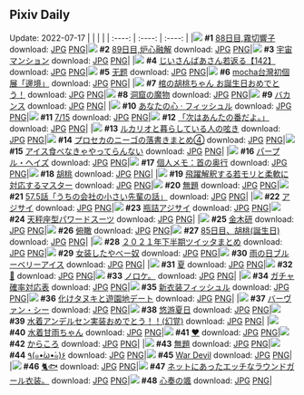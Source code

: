 ## Pixiv Daily
Update: 2022-07-17
|      |      |      |
| :----: | :----: | :----: |
|![](https://pixiv.microyu.workers.dev/c/240x480/img-master/img/2022/07/15/00/00/19/99726976_p0_master1200.jpg) **#1** [88日目,霧切響子](https://www.pixiv.net/artworks/99726976) download: [JPG](https://pixiv.microyu.workers.dev/img-original/img/2022/07/15/00/00/19/99726976_p0.jpg) [PNG](https://pixiv.microyu.workers.dev/img-original/img/2022/07/15/00/00/19/99726976_p0.png)|![](https://pixiv.microyu.workers.dev/c/240x480/img-master/img/2022/07/16/00/00/21/99749514_p0_master1200.jpg) **#2** [89日目,炉心融解](https://www.pixiv.net/artworks/99749514) download: [JPG](https://pixiv.microyu.workers.dev/img-original/img/2022/07/16/00/00/21/99749514_p0.jpg) [PNG](https://pixiv.microyu.workers.dev/img-original/img/2022/07/16/00/00/21/99749514_p0.png)|![](https://pixiv.microyu.workers.dev/c/240x480/img-master/img/2022/07/16/00/00/16/99749488_p0_master1200.jpg) **#3** [宇宙マンション](https://www.pixiv.net/artworks/99749488) download: [JPG](https://pixiv.microyu.workers.dev/img-original/img/2022/07/16/00/00/16/99749488_p0.jpg) [PNG](https://pixiv.microyu.workers.dev/img-original/img/2022/07/16/00/00/16/99749488_p0.png)|
|![](https://pixiv.microyu.workers.dev/c/240x480/img-master/img/2022/07/16/10/38/47/99757233_p0_master1200.jpg) **#4** [じいさんばあさん若返る【142】](https://www.pixiv.net/artworks/99757233) download: [JPG](https://pixiv.microyu.workers.dev/img-original/img/2022/07/16/10/38/47/99757233_p0.jpg) [PNG](https://pixiv.microyu.workers.dev/img-original/img/2022/07/16/10/38/47/99757233_p0.png)|![](https://pixiv.microyu.workers.dev/c/240x480/img-master/img/2022/07/15/01/16/56/99729014_p0_master1200.jpg) **#5** [无题](https://www.pixiv.net/artworks/99729014) download: [JPG](https://pixiv.microyu.workers.dev/img-original/img/2022/07/15/01/16/56/99729014_p0.jpg) [PNG](https://pixiv.microyu.workers.dev/img-original/img/2022/07/15/01/16/56/99729014_p0.png)|![](https://pixiv.microyu.workers.dev/c/240x480/img-master/img/2022/07/15/00/00/05/99726891_p0_master1200.jpg) **#6** [mocha台灣初個展「邊境」](https://www.pixiv.net/artworks/99726891) download: [JPG](https://pixiv.microyu.workers.dev/img-original/img/2022/07/15/00/00/05/99726891_p0.jpg) [PNG](https://pixiv.microyu.workers.dev/img-original/img/2022/07/15/00/00/05/99726891_p0.png)|
|![](https://pixiv.microyu.workers.dev/c/240x480/img-master/img/2022/07/15/15/25/19/99737800_p0_master1200.jpg) **#7** [棺の胡桃ちゃん お誕生日おめでとう！](https://www.pixiv.net/artworks/99737800) download: [JPG](https://pixiv.microyu.workers.dev/img-original/img/2022/07/15/15/25/19/99737800_p0.jpg) [PNG](https://pixiv.microyu.workers.dev/img-original/img/2022/07/15/15/25/19/99737800_p0.png)|![](https://pixiv.microyu.workers.dev/c/240x480/img-master/img/2022/07/15/07/30/00/99732653_p0_master1200.jpg) **#8** [洞窟の魔物](https://www.pixiv.net/artworks/99732653) download: [JPG](https://pixiv.microyu.workers.dev/img-original/img/2022/07/15/07/30/00/99732653_p0.jpg) [PNG](https://pixiv.microyu.workers.dev/img-original/img/2022/07/15/07/30/00/99732653_p0.png)|![](https://pixiv.microyu.workers.dev/c/240x480/img-master/img/2022/07/16/00/00/18/99749493_p0_master1200.jpg) **#9** [バカンス](https://www.pixiv.net/artworks/99749493) download: [JPG](https://pixiv.microyu.workers.dev/img-original/img/2022/07/16/00/00/18/99749493_p0.jpg) [PNG](https://pixiv.microyu.workers.dev/img-original/img/2022/07/16/00/00/18/99749493_p0.png)|
|![](https://pixiv.microyu.workers.dev/c/240x480/img-master/img/2022/07/16/19/02/03/99765590_p0_master1200.jpg) **#10** [あなたの心 · フィッシュル](https://www.pixiv.net/artworks/99765590) download: [JPG](https://pixiv.microyu.workers.dev/img-original/img/2022/07/16/19/02/03/99765590_p0.jpg) [PNG](https://pixiv.microyu.workers.dev/img-original/img/2022/07/16/19/02/03/99765590_p0.png)|![](https://pixiv.microyu.workers.dev/c/240x480/img-master/img/2022/07/15/00/00/27/99727021_p0_master1200.jpg) **#11** [7/15](https://www.pixiv.net/artworks/99727021) download: [JPG](https://pixiv.microyu.workers.dev/img-original/img/2022/07/15/00/00/27/99727021_p0.jpg) [PNG](https://pixiv.microyu.workers.dev/img-original/img/2022/07/15/00/00/27/99727021_p0.png)|![](https://pixiv.microyu.workers.dev/c/240x480/img-master/img/2022/07/15/00/00/19/99726977_p0_master1200.jpg) **#12** [「次はあんたの番だよ。」](https://www.pixiv.net/artworks/99726977) download: [JPG](https://pixiv.microyu.workers.dev/img-original/img/2022/07/15/00/00/19/99726977_p0.jpg) [PNG](https://pixiv.microyu.workers.dev/img-original/img/2022/07/15/00/00/19/99726977_p0.png)|
|![](https://pixiv.microyu.workers.dev/c/240x480/img-master/img/2022/07/16/00/05/43/99749858_p0_master1200.jpg) **#13** [ルカリオと暮らしている人の呟き](https://www.pixiv.net/artworks/99749858) download: [JPG](https://pixiv.microyu.workers.dev/img-original/img/2022/07/16/00/05/43/99749858_p0.jpg) [PNG](https://pixiv.microyu.workers.dev/img-original/img/2022/07/16/00/05/43/99749858_p0.png)|![](https://pixiv.microyu.workers.dev/c/240x480/img-master/img/2022/07/15/20/05/23/99742987_p0_master1200.jpg) **#14** [プロセカのニーゴの落書きまとめ④](https://www.pixiv.net/artworks/99742987) download: [JPG](https://pixiv.microyu.workers.dev/img-original/img/2022/07/15/20/05/23/99742987_p0.jpg) [PNG](https://pixiv.microyu.workers.dev/img-original/img/2022/07/15/20/05/23/99742987_p0.png)|![](https://pixiv.microyu.workers.dev/c/240x480/img-master/img/2022/07/15/00/00/29/99727026_p0_master1200.jpg) **#15** [アイス食べなきゃやってらんない](https://www.pixiv.net/artworks/99727026) download: [JPG](https://pixiv.microyu.workers.dev/img-original/img/2022/07/15/00/00/29/99727026_p0.jpg) [PNG](https://pixiv.microyu.workers.dev/img-original/img/2022/07/15/00/00/29/99727026_p0.png)|
|![](https://pixiv.microyu.workers.dev/c/240x480/img-master/img/2022/07/16/00/00/21/99749511_p0_master1200.jpg) **#16** [パープル・ヘイズ](https://www.pixiv.net/artworks/99749511) download: [JPG](https://pixiv.microyu.workers.dev/img-original/img/2022/07/16/00/00/21/99749511_p0.jpg) [PNG](https://pixiv.microyu.workers.dev/img-original/img/2022/07/16/00/00/21/99749511_p0.png)|![](https://pixiv.microyu.workers.dev/c/240x480/img-master/img/2022/07/16/10/00/02/99756768_p0_master1200.jpg) **#17** [個人メモ：首の奥行](https://www.pixiv.net/artworks/99756768) download: [JPG](https://pixiv.microyu.workers.dev/img-original/img/2022/07/16/10/00/02/99756768_p0.jpg) [PNG](https://pixiv.microyu.workers.dev/img-original/img/2022/07/16/10/00/02/99756768_p0.png)|![](https://pixiv.microyu.workers.dev/c/240x480/img-master/img/2022/07/15/07/32/38/99732686_p0_master1200.jpg) **#18** [胡桃](https://www.pixiv.net/artworks/99732686) download: [JPG](https://pixiv.microyu.workers.dev/img-original/img/2022/07/15/07/32/38/99732686_p0.jpg) [PNG](https://pixiv.microyu.workers.dev/img-original/img/2022/07/15/07/32/38/99732686_p0.png)|
|![](https://pixiv.microyu.workers.dev/c/240x480/img-master/img/2022/07/15/20/56/40/99744134_p0_master1200.jpg) **#19** [飛躍解釈する若モリと柔軟に対応するマスター](https://www.pixiv.net/artworks/99744134) download: [JPG](https://pixiv.microyu.workers.dev/img-original/img/2022/07/15/20/56/40/99744134_p0.jpg) [PNG](https://pixiv.microyu.workers.dev/img-original/img/2022/07/15/20/56/40/99744134_p0.png)|![](https://pixiv.microyu.workers.dev/c/240x480/img-master/img/2022/07/15/21/21/10/99744807_p0_master1200.jpg) **#20** [無題](https://www.pixiv.net/artworks/99744807) download: [JPG](https://pixiv.microyu.workers.dev/img-original/img/2022/07/15/21/21/10/99744807_p0.jpg) [PNG](https://pixiv.microyu.workers.dev/img-original/img/2022/07/15/21/21/10/99744807_p0.png)|![](https://pixiv.microyu.workers.dev/c/240x480/img-master/img/2022/07/15/12/55/06/99735976_p0_master1200.jpg) **#21** [57.5話「うちの会社の小さい先輩の話」](https://www.pixiv.net/artworks/99735976) download: [JPG](https://pixiv.microyu.workers.dev/img-original/img/2022/07/15/12/55/06/99735976_p0.jpg) [PNG](https://pixiv.microyu.workers.dev/img-original/img/2022/07/15/12/55/06/99735976_p0.png)|
|![](https://pixiv.microyu.workers.dev/c/240x480/img-master/img/2022/07/16/00/00/04/99749419_p0_master1200.jpg) **#22** [アジサイ](https://www.pixiv.net/artworks/99749419) download: [JPG](https://pixiv.microyu.workers.dev/img-original/img/2022/07/16/00/00/04/99749419_p0.jpg) [PNG](https://pixiv.microyu.workers.dev/img-original/img/2022/07/16/00/00/04/99749419_p0.png)|![](https://pixiv.microyu.workers.dev/c/240x480/img-master/img/2022/07/15/20/30/00/99743512_p0_master1200.jpg) **#23** [瓶詰アジサイ](https://www.pixiv.net/artworks/99743512) download: [JPG](https://pixiv.microyu.workers.dev/img-original/img/2022/07/15/20/30/00/99743512_p0.jpg) [PNG](https://pixiv.microyu.workers.dev/img-original/img/2022/07/15/20/30/00/99743512_p0.png)|![](https://pixiv.microyu.workers.dev/c/240x480/img-master/img/2022/07/15/00/00/20/99726982_p0_master1200.jpg) **#24** [天秤座型パワードスーツ](https://www.pixiv.net/artworks/99726982) download: [JPG](https://pixiv.microyu.workers.dev/img-original/img/2022/07/15/00/00/20/99726982_p0.jpg) [PNG](https://pixiv.microyu.workers.dev/img-original/img/2022/07/15/00/00/20/99726982_p0.png)|
|![](https://pixiv.microyu.workers.dev/c/240x480/img-master/img/2022/07/15/00/00/21/99726989_p0_master1200.jpg) **#25** [金木研](https://www.pixiv.net/artworks/99726989) download: [JPG](https://pixiv.microyu.workers.dev/img-original/img/2022/07/15/00/00/21/99726989_p0.jpg) [PNG](https://pixiv.microyu.workers.dev/img-original/img/2022/07/15/00/00/21/99726989_p0.png)|![](https://pixiv.microyu.workers.dev/c/240x480/img-master/img/2022/07/16/00/00/04/99749425_p0_master1200.jpg) **#26** [俯瞰](https://www.pixiv.net/artworks/99749425) download: [JPG](https://pixiv.microyu.workers.dev/img-original/img/2022/07/16/00/00/04/99749425_p0.jpg) [PNG](https://pixiv.microyu.workers.dev/img-original/img/2022/07/16/00/00/04/99749425_p0.png)|![](https://pixiv.microyu.workers.dev/c/240x480/img-master/img/2022/07/15/00/18/02/99727644_p0_master1200.jpg) **#27** [85日目、胡桃(誕生日)](https://www.pixiv.net/artworks/99727644) download: [JPG](https://pixiv.microyu.workers.dev/img-original/img/2022/07/15/00/18/02/99727644_p0.jpg) [PNG](https://pixiv.microyu.workers.dev/img-original/img/2022/07/15/00/18/02/99727644_p0.png)|
|![](https://pixiv.microyu.workers.dev/c/240x480/img-master/img/2022/07/15/18/11/19/99740497_p0_master1200.jpg) **#28** [２０２１年下半期ツイッタまとめ](https://www.pixiv.net/artworks/99740497) download: [JPG](https://pixiv.microyu.workers.dev/img-original/img/2022/07/15/18/11/19/99740497_p0.jpg) [PNG](https://pixiv.microyu.workers.dev/img-original/img/2022/07/15/18/11/19/99740497_p0.png)|![](https://pixiv.microyu.workers.dev/c/240x480/img-master/img/2022/07/15/00/08/30/99727389_p0_master1200.jpg) **#29** [女装したやべー奴](https://www.pixiv.net/artworks/99727389) download: [JPG](https://pixiv.microyu.workers.dev/img-original/img/2022/07/15/00/08/30/99727389_p0.jpg) [PNG](https://pixiv.microyu.workers.dev/img-original/img/2022/07/15/00/08/30/99727389_p0.png)|![](https://pixiv.microyu.workers.dev/c/240x480/img-master/img/2022/07/16/20/30/04/99767709_p0_master1200.jpg) **#30** [雨の日ブルーベリーアイス](https://www.pixiv.net/artworks/99767709) download: [JPG](https://pixiv.microyu.workers.dev/img-original/img/2022/07/16/20/30/04/99767709_p0.jpg) [PNG](https://pixiv.microyu.workers.dev/img-original/img/2022/07/16/20/30/04/99767709_p0.png)|
|![](https://pixiv.microyu.workers.dev/c/240x480/img-master/img/2022/07/15/22/39/33/99747085_p0_master1200.jpg) **#31** [夏](https://www.pixiv.net/artworks/99747085) download: [JPG](https://pixiv.microyu.workers.dev/img-original/img/2022/07/15/22/39/33/99747085_p0.jpg) [PNG](https://pixiv.microyu.workers.dev/img-original/img/2022/07/15/22/39/33/99747085_p0.png)|![](https://pixiv.microyu.workers.dev/c/240x480/img-master/img/2022/07/16/13/55/18/99760040_p0_master1200.jpg) **#32** [🍒](https://www.pixiv.net/artworks/99760040) download: [JPG](https://pixiv.microyu.workers.dev/img-original/img/2022/07/16/13/55/18/99760040_p0.jpg) [PNG](https://pixiv.microyu.workers.dev/img-original/img/2022/07/16/13/55/18/99760040_p0.png)|![](https://pixiv.microyu.workers.dev/c/240x480/img-master/img/2022/07/15/12/15/19/99735306_p0_master1200.jpg) **#33** [ノロケ。](https://www.pixiv.net/artworks/99735306) download: [JPG](https://pixiv.microyu.workers.dev/img-original/img/2022/07/15/12/15/19/99735306_p0.jpg) [PNG](https://pixiv.microyu.workers.dev/img-original/img/2022/07/15/12/15/19/99735306_p0.png)|
|![](https://pixiv.microyu.workers.dev/c/240x480/img-master/img/2022/07/16/18/21/42/99764727_p0_master1200.jpg) **#34** [ガチャ確率対応表](https://www.pixiv.net/artworks/99764727) download: [JPG](https://pixiv.microyu.workers.dev/img-original/img/2022/07/16/18/21/42/99764727_p0.jpg) [PNG](https://pixiv.microyu.workers.dev/img-original/img/2022/07/16/18/21/42/99764727_p0.png)|![](https://pixiv.microyu.workers.dev/c/240x480/img-master/img/2022/07/15/18/57/54/99741408_p0_master1200.jpg) **#35** [新衣装フィッシュル](https://www.pixiv.net/artworks/99741408) download: [JPG](https://pixiv.microyu.workers.dev/img-original/img/2022/07/15/18/57/54/99741408_p0.jpg) [PNG](https://pixiv.microyu.workers.dev/img-original/img/2022/07/15/18/57/54/99741408_p0.png)|![](https://pixiv.microyu.workers.dev/c/240x480/img-master/img/2022/07/16/00/01/28/99749685_p0_master1200.jpg) **#36** [化けタヌキと遊園地デート](https://www.pixiv.net/artworks/99749685) download: [JPG](https://pixiv.microyu.workers.dev/img-original/img/2022/07/16/00/01/28/99749685_p0.jpg) [PNG](https://pixiv.microyu.workers.dev/img-original/img/2022/07/16/00/01/28/99749685_p0.png)|
|![](https://pixiv.microyu.workers.dev/c/240x480/img-master/img/2022/07/16/00/34/14/99750641_p0_master1200.jpg) **#37** [バーヴァン・シー](https://www.pixiv.net/artworks/99750641) download: [JPG](https://pixiv.microyu.workers.dev/img-original/img/2022/07/16/00/34/14/99750641_p0.jpg) [PNG](https://pixiv.microyu.workers.dev/img-original/img/2022/07/16/00/34/14/99750641_p0.png)|![](https://pixiv.microyu.workers.dev/c/240x480/img-master/img/2022/07/15/04/13/19/99731195_p0_master1200.jpg) **#38** [悠游夏日](https://www.pixiv.net/artworks/99731195) download: [JPG](https://pixiv.microyu.workers.dev/img-original/img/2022/07/15/04/13/19/99731195_p0.jpg) [PNG](https://pixiv.microyu.workers.dev/img-original/img/2022/07/15/04/13/19/99731195_p0.png)|![](https://pixiv.microyu.workers.dev/c/240x480/img-master/img/2022/07/16/14/36/08/99760717_p0_master1200.jpg) **#39** [水着アンデルセン実装おめでとう！！(幻覚)](https://www.pixiv.net/artworks/99760717) download: [JPG](https://pixiv.microyu.workers.dev/img-original/img/2022/07/16/14/36/08/99760717_p0.jpg) [PNG](https://pixiv.microyu.workers.dev/img-original/img/2022/07/16/14/36/08/99760717_p0.png)|
|![](https://pixiv.microyu.workers.dev/c/240x480/img-master/img/2022/07/15/18/38/09/99741034_p0_master1200.jpg) **#40** [水着甘雨ちゃん](https://www.pixiv.net/artworks/99741034) download: [JPG](https://pixiv.microyu.workers.dev/img-original/img/2022/07/15/18/38/09/99741034_p0.jpg) [PNG](https://pixiv.microyu.workers.dev/img-original/img/2022/07/15/18/38/09/99741034_p0.png)|![](https://pixiv.microyu.workers.dev/c/240x480/img-master/img/2022/07/15/01/17/02/99729017_p0_master1200.jpg) **#41** [❤](https://www.pixiv.net/artworks/99729017) download: [JPG](https://pixiv.microyu.workers.dev/img-original/img/2022/07/15/01/17/02/99729017_p0.jpg) [PNG](https://pixiv.microyu.workers.dev/img-original/img/2022/07/15/01/17/02/99729017_p0.png)|![](https://pixiv.microyu.workers.dev/c/240x480/img-master/img/2022/07/15/18/37/00/99741009_p0_master1200.jpg) **#42** [からころ](https://www.pixiv.net/artworks/99741009) download: [JPG](https://pixiv.microyu.workers.dev/img-original/img/2022/07/15/18/37/00/99741009_p0.jpg) [PNG](https://pixiv.microyu.workers.dev/img-original/img/2022/07/15/18/37/00/99741009_p0.png)|
|![](https://pixiv.microyu.workers.dev/c/240x480/img-master/img/2022/07/15/00/05/20/99727282_p0_master1200.jpg) **#43** [無題](https://www.pixiv.net/artworks/99727282) download: [JPG](https://pixiv.microyu.workers.dev/img-original/img/2022/07/15/00/05/20/99727282_p0.jpg) [PNG](https://pixiv.microyu.workers.dev/img-original/img/2022/07/15/00/05/20/99727282_p0.png)|![](https://pixiv.microyu.workers.dev/c/240x480/img-master/img/2022/07/15/00/00/15/99726947_p0_master1200.jpg) **#44** [٩(๑•̀ω•́๑)۶](https://www.pixiv.net/artworks/99726947) download: [JPG](https://pixiv.microyu.workers.dev/img-original/img/2022/07/15/00/00/15/99726947_p0.jpg) [PNG](https://pixiv.microyu.workers.dev/img-original/img/2022/07/15/00/00/15/99726947_p0.png)|![](https://pixiv.microyu.workers.dev/c/240x480/img-master/img/2022/07/15/07/34/26/99732703_p0_master1200.jpg) **#45** [War Devil](https://www.pixiv.net/artworks/99732703) download: [JPG](https://pixiv.microyu.workers.dev/img-original/img/2022/07/15/07/34/26/99732703_p0.jpg) [PNG](https://pixiv.microyu.workers.dev/img-original/img/2022/07/15/07/34/26/99732703_p0.png)|
|![](https://pixiv.microyu.workers.dev/c/240x480/img-master/img/2022/07/16/01/07/32/99751365_p0_master1200.jpg) **#46** [🐈🐟](https://www.pixiv.net/artworks/99751365) download: [JPG](https://pixiv.microyu.workers.dev/img-original/img/2022/07/16/01/07/32/99751365_p0.jpg) [PNG](https://pixiv.microyu.workers.dev/img-original/img/2022/07/16/01/07/32/99751365_p0.png)|![](https://pixiv.microyu.workers.dev/c/240x480/img-master/img/2022/07/15/13/40/04/99736477_p0_master1200.jpg) **#47** [ネットにあったエッチなラウンドガール衣装。](https://www.pixiv.net/artworks/99736477) download: [JPG](https://pixiv.microyu.workers.dev/img-original/img/2022/07/15/13/40/04/99736477_p0.jpg) [PNG](https://pixiv.microyu.workers.dev/img-original/img/2022/07/15/13/40/04/99736477_p0.png)|![](https://pixiv.microyu.workers.dev/c/240x480/img-master/img/2022/07/15/00/00/17/99726963_p0_master1200.jpg) **#48** [心奏の颯](https://www.pixiv.net/artworks/99726963) download: [JPG](https://pixiv.microyu.workers.dev/img-original/img/2022/07/15/00/00/17/99726963_p0.jpg) [PNG](https://pixiv.microyu.workers.dev/img-original/img/2022/07/15/00/00/17/99726963_p0.png)|
